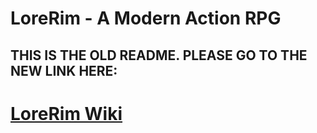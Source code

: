 # LoreRim - A Modern Action RPG

## THIS IS THE OLD README. PLEASE GO TO THE NEW LINK HERE: 

# <td><a href="https://lorerim.com/">LoreRim Wiki</a></td>
